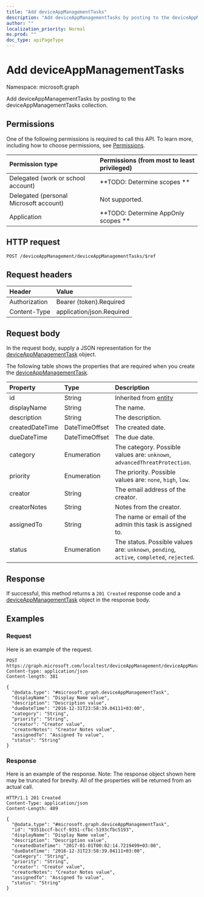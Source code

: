 ```yaml
---
title: "Add deviceAppManagementTasks"
description: "Add deviceAppManagementTasks by posting to the deviceAppManagementTasks collection."
author: ""
localization_priority: Normal
ms.prod: ""
doc_type: apiPageType
---
```


# Add deviceAppManagementTasks

Namespace: microsoft.graph

Add deviceAppManagementTasks by posting to the deviceAppManagementTasks collection.

## Permissions
One of the following permissions is required to call this API. To learn more, including how to choose permissions, see [Permissions](/concepts/permissions-reference.md).

|Permission type|Permissions (from most to least privileged)|
|:---|:---|
|Delegated (work or school account)|**TODO: Determine scopes **|
|Delegated (personal Microsoft account)|Not supported.|
|Application|**TODO: Determine AppOnly scopes **|

## HTTP request
<!-- {
  "blockType": "ignored"
}
-->
``` http
POST /deviceAppManagement/deviceAppManagementTasks/$ref
```

## Request headers
|Header|Value|
|:---|:---|
|Authorization|Bearer {token}.Required|
|Content-Type|application/json.Required|

## Request body
In the request body, supply a JSON representation for the [deviceAppManagementTask](../resources/deviceappmanagementtask.md) object.

The following table shows the properties that are required when you create the [deviceAppManagementTask](../resources/deviceappmanagementtask.md).

|Property|Type|Description|
|:---|:---|:---|
|id|String| Inherited from [entity](../resources/entity.md)|
|displayName|String|The name.|
|description|String|The description.|
|createdDateTime|DateTimeOffset|The created date.|
|dueDateTime|DateTimeOffset|The due date.|
|category|Enumeration|The category. Possible values are: `unknown`, `advancedThreatProtection`.|
|priority|Enumeration|The priority. Possible values are: `none`, `high`, `low`.|
|creator|String|The email address of the creator.|
|creatorNotes|String|Notes from the creator.|
|assignedTo|String|The name or email of the admin this task is assigned to.|
|status|Enumeration|The status. Possible values are: `unknown`, `pending`, `active`, `completed`, `rejected`.|



## Response
If successful, this method returns a `201 Created` response code and a [deviceAppManagementTask](../resources/deviceappmanagementtask.md) object in the response body.

## Examples

### Request
Here is an example of the request.
<!-- {
  "blockType": "request",
  "name": "create_deviceappmanagementtask_from_"
}
-->
``` http
POST https://graph.microsoft.com/localtest/deviceAppManagement/deviceAppManagementTasks
Content-type: application/json
Content-length: 381

{
  "@odata.type": "#microsoft.graph.deviceAppManagementTask",
  "displayName": "Display Name value",
  "description": "Description value",
  "dueDateTime": "2016-12-31T23:58:39.04111+03:00",
  "category": "String",
  "priority": "String",
  "creator": "Creator value",
  "creatorNotes": "Creator Notes value",
  "assignedTo": "Assigned To value",
  "status": "String"
}
```

### Response
Here is an example of the response. Note: The response object shown here may be truncated for brevity. All of the properties will be returned from an actual call.
<!-- {
  "blockType": "response",
  "truncated": true,
  "@odata.type": "microsoft.graph.deviceappmanagementtask"
}
-->
``` http
HTTP/1.1 201 Created
Content-Type: application/json
Content-Length: 489

{
  "@odata.type": "#microsoft.graph.deviceAppManagementTask",
  "id": "9351bccf-bccf-9351-cfbc-5193cfbc5193",
  "displayName": "Display Name value",
  "description": "Description value",
  "createdDateTime": "2017-01-01T00:02:14.7219499+03:00",
  "dueDateTime": "2016-12-31T23:58:39.04111+03:00",
  "category": "String",
  "priority": "String",
  "creator": "Creator value",
  "creatorNotes": "Creator Notes value",
  "assignedTo": "Assigned To value",
  "status": "String"
}
```

